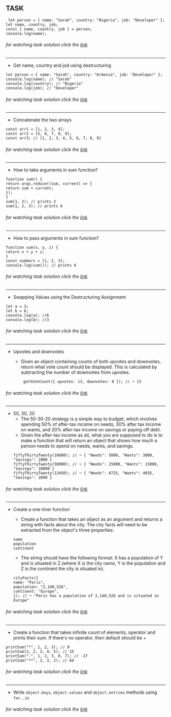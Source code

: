 ## TASK

```
 let person = { name: "Sarah", country: "Nigeria", job: "Developer" };
let name, country, job;
const { name, country, job } = person;
console.log(name);
```

###### for watching task solution click the [link](https://github.com/Gayane25/Lesson10-Objects/blob/master/1Task.js)

---

- Get name, country and jod using destructuring

```
let person = { name: "Sarah", country: "Armenia", job: "Developer" };
console.log(name); // "Sarah"
console.log(country); // "Nigeria"
console.log(job); // "Developer"
```

###### for watching task solution click the [link](https://github.com/Gayane25/Lesson10-Objects/blob/master/getNameCountryJob.js)

---

- Concatenate the two arrays

```
const arr1 = [1, 2, 3, 4];
const arr2 = [5, 6, 7, 8, 9];
const arr3; // [1, 2, 3, 4, 5, 6, 7, 8, 9]
```

###### for watching task solution click the [link](https://github.com/Gayane25/Lesson10-Objects/blob/master/ConcatArr.js)

---

- How to take arguments in sum function?

```
function sum() {
return args.reduce((sum, current) => {
return sum + current;
});
}
sum(1, 2); // prints 3
sum(1, 2, 3); // prints 6
```

###### for watching task solution click the [link](https://github.com/Gayane25/Lesson10-Objects/blob/master/takeArguments.js)

---

- How to pass arguments in sum function?

```
function sum(x, y, z) {
return x + y + z;
}
const numbers = [1, 2, 3];
console.log(sum()); // prints 6
```

###### for watching task solution click the [link](https://github.com/Gayane25/Lesson10-Objects/blob/master/passArguments.js)

---

- Swapping Values using the Destructuring Assignment

```
let a = 3;
let b = 6;
console.log(a); //6
console.log(b); //3
```

###### for watching task solution click the [link](https://github.com/Gayane25/Lesson10-Objects/blob/master/swapValues.js)

---

- Upvotes and downvotes

  - Given an object containing counts of both upvotes and downvotes, return what vote count should be displayed. This is calculated by subtracting the number of downvotes from upvotes.

    ```
     getVoteCount({ upvotes: 13, downvotes: 0 }); // ➞ 13
    ```

###### for watching task solution click the [link](https://github.com/Gayane25/Lesson10-Objects/blob/master/getVoteCount.js)

---

- 50, 30, 20
  - The 50-30-20 strategy is a simple way to budget, which involves spending 50% of after-tax income on needs, 30% after tax income on wants, and 20% after-tax income on savings or paying off debt.
  - Given the after-tax income as ati, what you are supposed to do is to make a function that will return an object that shows how much a person needs to spend on needs, wants, and savings.
  ```
  fiftyThirtyTwenty(10000); // ➞ { "Needs": 5000, "Wants": 3000, "Savings": 2000 }
  fiftyThirtyTwenty(50000); // ➞ { "Needs": 25000, "Wants": 15000, "Savings": 10000 }
  fiftyThirtyTwenty(13450); // ➞ { "Needs": 6725, "Wants": 4035, "Savings": 2690 }
  ```

###### for watching task solution click the [link](https://github.com/Gayane25/Lesson10-Objects/blob/master/afterTaxIncome.js)

---

- Create a one-liner function

  - Create a function that takes an object as an argument and returns a string with facts about the city. The city facts will need to be extracted from the object's three properties:

  ```
  name
  population
  continent
  ```

  - The string should have the following format: X has a population of Y and is situated in Z.(where X is the city name, Y is the population and Z is the continent the city is situated in).

  ```
  cityFacts({
  name: "Paris",
  population: "2,140,526",
  continent: "Europe",
  }); // ➞ "Paris has a population of 2,140,526 and is situated in Europe"
  ```

###### for watching task solution click the [link](https://github.com/Gayane25/Lesson10-Objects/blob/master/cityFacts.js)

---

- Create a function that takes infinite count of elements, operator and prints their sum. If there's no operator, then default should be +

```
printSum("*", 1, 2, 3); // 9
printSum(1, 2, 3, 4, 5); // 15
printSum("-", 1, 2, 3, 6, 7); // -17
printSum("**", 2, 3, 2); // 64
```

###### for watching task solution click the [link](https://github.com/Gayane25/Lesson10-Objects/blob/master/sumPrint.js)

---

- Write `object.keys`, `object.values` and `object.entries` methods using `for..in`

###### for watching task solution click the [link](https://github.com/Gayane25/Lesson10-Objects/blob/master/getTheKey.js)

